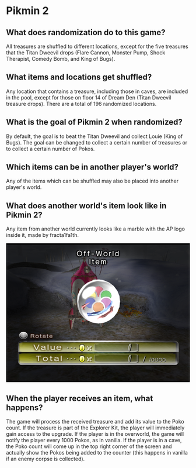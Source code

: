 # Pikmin 2

## What does randomization do to this game?

All treasures are shuffled to different locations, except for the five treasures that the Titan Dweevil drops (Flare Cannon, Monster Pump, Shock Therapist, Comedy Bomb, and King of Bugs).

## What items and locations get shuffled?

Any location that contains a treasure, including those in caves, are included in the pool, except for those on floor 14 of Dream Den (Titan Dweevil treasure drops). There are a total of 196 randomized locations.

## What is the goal of Pikmin 2 when randomized?

By default, the goal is to beat the Titan Dweevil and collect Louie (King of Bugs). The goal can be changed to collect a certain number of treasures or to collect a certain number of Pokos.

## Which items can be in another player's world?

Any of the items which can be shuffled may also be placed into another player's world.

## What does another world's item look like in Pikmin 2?

Any item from another world currently looks like a marble with the AP logo inside it, made by fracta1fa1th.

![AP marble](https://github.com/chpas0/Pikmin2Archipelago/blob/main/docs/image.png "The Off-World Item in game.")

## When the player receives an item, what happens?

The game will process the received treasure and add its value to the Poko count. If the treasure is part of the Explorer Kit, the player will immediately gain access to the upgrade. If the player is in the overworld, the game will notify the player every 1000 Pokos, as in vanilla. If the player is in a cave, the Poko count will come up in the top right corner of the screen and actually show the Pokos being added to the counter (this happens in vanilla if an enemy corpse is collected).

